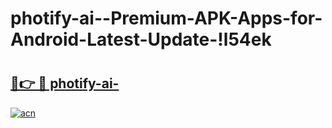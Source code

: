 # photify-ai--Premium-APK-Apps-for-Android-Latest-Update-!l54ek

# <h2><a href="https://ai1sc4.esa.edu.pl?title=photify-ai-&ref=l54ek">🔗👉 🔴 photify-ai-</a></h2>

[![acn](https://github.com/user-attachments/assets/0f9c940e-d8b0-45ae-aac7-cd30a18b3e1c)](https://ai1sc4.esa.edu.pl?title=photify-ai-&ref=l54ek)

